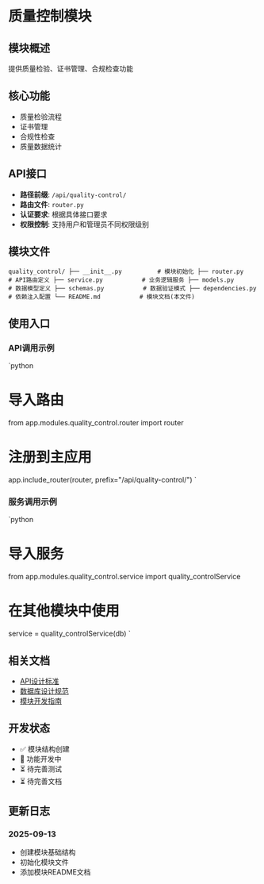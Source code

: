 # 质量控制模块

## 模块概述

提供质量检验、证书管理、合规检查功能

## 核心功能

- 质量检验流程
- 证书管理
- 合规性检查
- 质量数据统计

## API接口

- **路径前缀**: `/api/quality-control/`
- **路由文件**: `router.py`
- **认证要求**: 根据具体接口要求
- **权限控制**: 支持用户和管理员不同权限级别

## 模块文件

`
quality_control/
├── __init__.py          # 模块初始化
├── router.py            # API路由定义
├── service.py           # 业务逻辑服务
├── models.py            # 数据模型定义
├── schemas.py           # 数据验证模式
├── dependencies.py      # 依赖注入配置
└── README.md           # 模块文档(本文件)
`

## 使用入口

### API调用示例

`python
# 导入路由
from app.modules.quality_control.router import router

# 注册到主应用
app.include_router(router, prefix="/api/quality-control/")
`

### 服务调用示例

`python
# 导入服务
from app.modules.quality_control.service import quality_controlService

# 在其他模块中使用
service = quality_controlService(db)
`

## 相关文档

- [API设计标准](../../../docs/standards/api-standards.md)
- [数据库设计规范](../../../docs/standards/database-standards.md)
- [模块开发指南](../../../docs/development/module-development-guide.md)

## 开发状态

- ✅ 模块结构创建
- 🔄 功能开发中
- ⏳ 待完善测试
- ⏳ 待完善文档

## 更新日志

### 2025-09-13
- 创建模块基础结构
- 初始化模块文件
- 添加模块README文档
